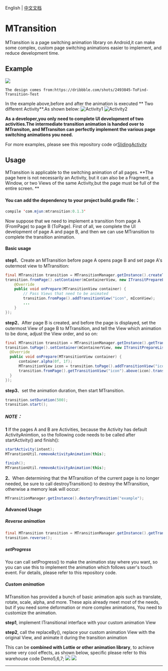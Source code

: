English  |  [中文文档](README_cn.md)

MTransition
===========================
MTransition is a page switching animation library on Android,it can make some complex, custom page switching animations easier to implement, and reduce development time.

## Example
![](/Introduction/1.gif)

`The design comes from:https://dribbble.com/shots/2493845-ToFind-Transition-Test`  
 
In the example above,before and after the animation is executed ** Two different Activity**.As shown below:
![](/Introduction/1.png "Activity1") ![](/Introduction/2.png "Activity2")

**As a developer,you only need to complete UI development of two activities.The intermediate transition animation is handed over to MTransiton, and MTransiton can perfectly implement the various page switching animations you need.**

For more examples, please see this repository code or[SlidingActivity](https://github.com/HJ-Money/SlidingActivity)

## Usage


MTransition is applicable to the switching animation of all pages. **The page here is not necessarily an Activity, but it can also be a Fragment, a Window, or two Views of the same Activity,but the page must be full of the entire screen. **

#### You can add the dependency to your project build.gradle file:：
```Java
compile 'com.mjun:mtransition:0.1.3'
```

Now suppose that we need to implement a transition from page A (FromPage) to page B (ToPage). First of all, we complete the UI development of page A and page B, and then we can use MTransition to complete the transition animation.

#### Basic usage

**step1**、Create an MTransition before page A opens page B and set page A's outermost view to MTransition:
```Java
final MTransition transition = MTransitionManager.getInstance().createTransition("example");
transition.fromPage().setContainer(mContainerView, new ITransitPrepareListener() {
    @Override
    public void onPrepare(MTransitionView container) {
        // Pass Views that need to be animated
        transition.fromPage().addTransitionView("icon", mIconView);
        ...
    }
});
```

**step2**、After page B is created, and before the page is displayed, set the outermost View of page B to MTransition, and tell the View which animation to be done, adjust the View order, and so on:
```Java
final MTransition transition = MTransitionManager.getInstance().getTransition("example");
transition.toPage().setContainer(mContainerView, new ITransitPrepareListener() {
  @Override
  public void onPrepare(MTransitionView container) {
      container.alpha(0f, 1f);
      MTransitionView icon = transition.toPage().addTransitionView("icon", mImageView);
      transition.fromPage().getTransitionView("icon").above(icon).transitTo(icon, true);
  }
});
```

**step3**、set the animation duration, then start MTransition.
```Java
transition.setDuration(500);
transition.start();
```

##### NOTE：
**1** If the pages A and B are Activities, because the Activity has default ActivityAnimtion, so the following code needs to be called after startActivity() and finish():
```Java
startActivity(intent);
MTranstionUtil.removeActivityAnimation(this);
```

```Java
finish();
MTranstionUtil.removeActivityAnimation(this);
```

**2**、When determining that the MTransition of the current page is no longer needed, be sure to call destroyTransition() to destroy the MTransition, otherwise a memory leak will occur:
```Java
MTransitionManager.getInstance().destoryTransition("example");
```

#### Advanced Usage
##### Reverse animation
```Java
final MTransition transition = MTransitionManager.getInstance().getTransition("example");
transition.reverse();
```

##### setProgress
You can call setProgress() to make the animation stay where you want, so you can use this to implement the animation which follows user's touch event. For details, please refer to this repository code.

##### Custom animation
MTransition has provided a bunch of basic animation apis such as translate, rotate, scale, alpha, and more. These apis already meet most of the needs, but if you need some deformation or more complex animations,
You need to customize the animation.

**step1**, implement ITransitional interface with your custom animation View

**step2**, call the replaceBy(), replace your custom animation View with the original View, and animate it during the transition animation

This can be **combined with Lottie or other animation library**, to achieve some very cool effects, as shown below, specific please refer to this warehouse code Demo5,6,7;
![](/Introduction/2.gif) ![](/Introduction/3.gif)




--------------------------------

